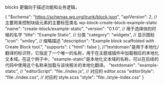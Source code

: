 blocks 更偏向于描述功能和业务逻辑，

{
  "$schema": "https://schemas.wp.org/trunk/block.json",
  "apiVersion": 2,
   // 主要用来控制块级元素的主要标签类名 wp-block-create-block-example-static
  "name": "create-block/example-static",
  "version": "0.1.0",
  // 用于选择快的时候的名字
  "title": "Example Static",
  // 分类
  "category": "widgets",
  // 显示图标
  "icon": "smiley",
  // 缩略描述
  "description": "Example block scaffolded with Create Block tool.",
  "supports": {
    "html": false
  },
  //"textdomain"是用于本地化/翻译的标识符，它指定了一个唯一的名称，用于在主题或插件中加载相应的本地化文本域。在这个例子中，"example-static"是本地化文本域的名称，可以在后续的代码中使用这个名称来加载与该块相关的本地化翻译。
  "textdomain": "example-static",
  //
  "editorScript": "file:./index.js",
  // 对应的 editor.scss
  "editorStyle": "file:./index.css",
  // 对应的 style.scss
  "style": "file:./style-index.css"
}